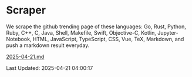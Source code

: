 # Scraper

We scrape the github trending page of these languages: Go, Rust, Python, Ruby, C++, C, Java, Shell, Makefile, Swift, Objective-C, Kotlin, Jupyter-Notebook, HTML, JavaScript, TypeScript, CSS, Vue, TeX, Markdown, and push a markdown result everyday.

[2025-04-21.md](https://github.com/yangwenmai/github-trending-backup/blob/master/2025-04-21.md)

Last Updated: 2025-04-21 04:00:17